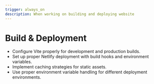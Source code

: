 ```yaml
---
trigger: always_on
description: When working on building and deploying website
---
```


# Build & Deployment

- Configure Vite properly for development and production builds.
- Set up proper Netlify deployment with build hooks and environment variables.
- Implement caching strategies for static assets.
- Use proper environment variable handling for different deployment environments.